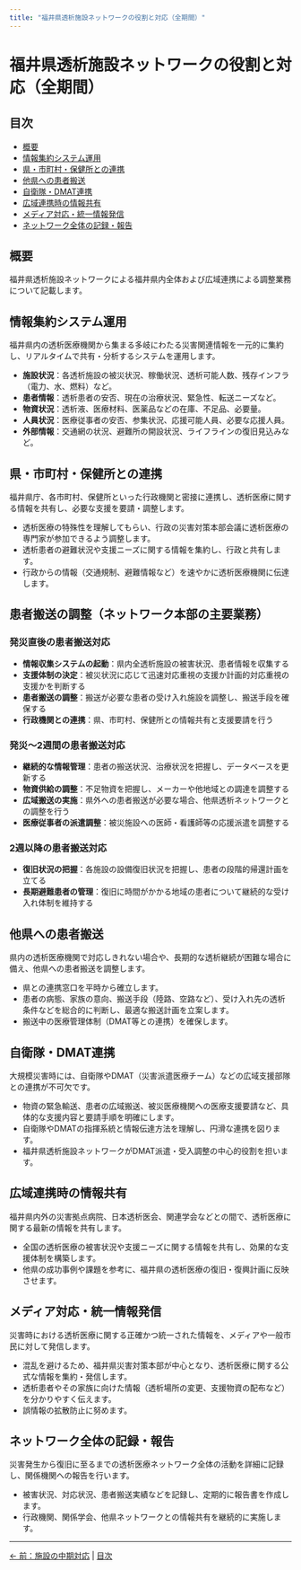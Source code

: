 ```yaml
---
title: "福井県透析施設ネットワークの役割と対応（全期間）"
---
```


# 福井県透析施設ネットワークの役割と対応（全期間）

## 目次

- [概要](#概要)
- [情報集約システム運用](#情報集約システム運用)
- [県・市町村・保健所との連携](#県市町村保健所との連携)
- [他県への患者搬送](#他県への患者搬送)
- [自衛隊・DMAT連携](#自衛隊dmat連携)
- [広域連携時の情報共有](#広域連携時の情報共有)
- [メディア対応・統一情報発信](#メディア対応統一情報発信)
- [ネットワーク全体の記録・報告](#ネットワーク全体の記録報告)

## 概要

福井県透析施設ネットワークによる福井県内全体および広域連携による調整業務について記載します。

## 情報集約システム運用

福井県内の透析医療機関から集まる多岐にわたる災害関連情報を一元的に集約し、リアルタイムで共有・分析するシステムを運用します。

- **施設状況**：各透析施設の被災状況、稼働状況、透析可能人数、残存インフラ（電力、水、燃料）など。
- **患者情報**：透析患者の安否、現在の治療状況、緊急性、転送ニーズなど。
- **物資状況**：透析液、医療材料、医薬品などの在庫、不足品、必要量。
- **人員状況**：医療従事者の安否、参集状況、応援可能人員、必要な応援人員。
- **外部情報**：交通網の状況、避難所の開設状況、ライフラインの復旧見込みなど。

## 県・市町村・保健所との連携

福井県庁、各市町村、保健所といった行政機関と密接に連携し、透析医療に関する情報を共有し、必要な支援を要請・調整します。

- 透析医療の特殊性を理解してもらい、行政の災害対策本部会議に透析医療の専門家が参加できるよう調整します。
- 透析患者の避難状況や支援ニーズに関する情報を集約し、行政と共有します。
- 行政からの情報（交通規制、避難情報など）を速やかに透析医療機関に伝達します。

## 患者搬送の調整（ネットワーク本部の主要業務）

### 発災直後の患者搬送対応

- **情報収集システムの起動**：県内全透析施設の被害状況、患者情報を収集する
- **支援体制の決定**：被災状況に応じて迅速対応重視の支援か計画的対応重視の支援かを判断する
- **患者搬送の調整**：搬送が必要な患者の受け入れ施設を調整し、搬送手段を確保する
- **行政機関との連携**：県、市町村、保健所との情報共有と支援要請を行う

### 発災〜2週間の患者搬送対応

- **継続的な情報管理**：患者の搬送状況、治療状況を把握し、データベースを更新する
- **物資供給の調整**：不足物資を把握し、メーカーや他地域との調達を調整する
- **広域搬送の実施**：県外への患者搬送が必要な場合、他県透析ネットワークとの調整を行う
- **医療従事者の派遣調整**：被災施設への医師・看護師等の応援派遣を調整する

### 2週以降の患者搬送対応

- **復旧状況の把握**：各施設の設備復旧状況を把握し、患者の段階的帰還計画を立てる
- **長期避難患者の管理**：復旧に時間がかかる地域の患者について継続的な受け入れ体制を維持する

## 他県への患者搬送

県内の透析医療機関で対応しきれない場合や、長期的な透析継続が困難な場合に備え、他県への患者搬送を調整します。

- 県との連携窓口を平時から確立します。
- 患者の病態、家族の意向、搬送手段（陸路、空路など）、受け入れ先の透析条件などを総合的に判断し、最適な搬送計画を立案します。
- 搬送中の医療管理体制（DMAT等との連携）を確保します。

## 自衛隊・DMAT連携

大規模災害時には、自衛隊やDMAT（災害派遣医療チーム）などの広域支援部隊との連携が不可欠です。

- 物資の緊急輸送、患者の広域搬送、被災医療機関への医療支援要請など、具体的な支援内容と要請手順を明確にします。
- 自衛隊やDMATの指揮系統と情報伝達方法を理解し、円滑な連携を図ります。
- 福井県透析施設ネットワークがDMAT派遣・受入調整の中心的役割を担います。

## 広域連携時の情報共有

福井県内外の災害拠点病院、日本透析医会、関連学会などとの間で、透析医療に関する最新の情報を共有します。

- 全国の透析医療の被害状況や支援ニーズに関する情報を共有し、効果的な支援体制を構築します。
- 他県の成功事例や課題を参考に、福井県の透析医療の復旧・復興計画に反映させます。

## メディア対応・統一情報発信

災害時における透析医療に関する正確かつ統一された情報を、メディアや一般市民に対して発信します。

- 混乱を避けるため、福井県災害対策本部が中心となり、透析医療に関する公式な情報を集約・発信します。
- 透析患者やその家族に向けた情報（透析場所の変更、支援物資の配布など）を分かりやすく伝えます。
- 誤情報の拡散防止に努めます。

## ネットワーク全体の記録・報告

災害発生から復旧に至るまでの透析医療ネットワーク全体の活動を詳細に記録し、関係機関への報告を行います。

- 被害状況、対応状況、患者搬送実績などを記録し、定期的に報告書を作成します。
- 行政機関、関係学会、他県ネットワークとの情報共有を継続的に実施します。

---
[← 前：施設の中期対応](03-施設の中期対応（2週以降）.md) | [目次](index.md)

